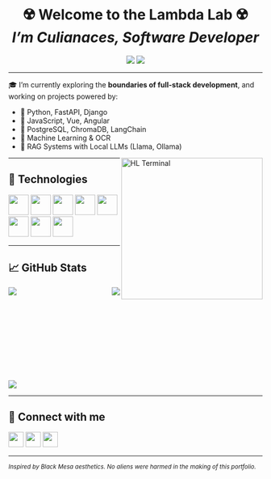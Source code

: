 <h1 align="center">
  ☢️ Welcome to the Lambda Lab ☢️<br>
  <em>I’m Culianaces, Software Developer</em>
</h1>

<p align="center">
  <img src="https://img.shields.io/badge/Half--Life-Inspired-FF8000?style=for-the-badge&logo=react&logoColor=black" />
  <img src="https://komarev.com/ghpvc/?username=culianacesfamily&label=Visitor%20Counter&color=FF8000&style=flat" />
</p>

---

🎓 I’m currently exploring the **boundaries of full-stack development**, and working on projects powered by:

- 🧠 Python, FastAPI, Django
- 🧩 JavaScript, Vue, Angular
- 💽 PostgreSQL, ChromaDB, LangChain
- 🧪 Machine Learning & OCR
- 🚪 RAG Systems with Local LLMs (Llama, Ollama)

<img align="right" alt="HL Terminal" width="280" src="https://64.media.tumblr.com/7c4898b1bbbe28f87d47c5d45f882132/tumblr_p2i0y6qY7g1smy73bo1_500.gif" />

---

## 🔧 Technologies

<p align="left">
  <img src="https://cdn.jsdelivr.net/gh/devicons/devicon/icons/python/python-original.svg" width="40"/>
  <img src="https://cdn.jsdelivr.net/gh/devicons/devicon/icons/javascript/javascript-original.svg" width="40"/>
  <img src="https://cdn.jsdelivr.net/gh/devicons/devicon/icons/html5/html5-original.svg" width="40"/>
  <img src="https://cdn.jsdelivr.net/gh/devicons/devicon/icons/css3/css3-original.svg" width="40"/>
  <img src="https://cdn.jsdelivr.net/gh/devicons/devicon/icons/angularjs/angularjs-original.svg" width="40"/>
  <img src="https://cdn.jsdelivr.net/gh/devicons/devicon/icons/vuejs/vuejs-original.svg" width="40"/>
  <img src="https://cdn.jsdelivr.net/gh/devicons/devicon/icons/git/git-original.svg" width="40"/>
  <img src="https://cdn.jsdelivr.net/gh/devicons/devicon/icons/linux/linux-original.svg" width="40"/>
</p>

---

## 📈 GitHub Stats

<p>
  <img align="left" src="https://github-readme-stats.vercel.app/api/top-langs/?username=culianacesfamily&layout=compact&theme=radical" />
</p>

<p>
  <img align="right" src="https://github-readme-stats.vercel.app/api?username=culianacesfamily&show_icons=true&theme=radical" />
</p>

<br><br><br><br><br><br><br><br><br><br>

<p>
  <img align="center" src="https://github-readme-streak-stats.herokuapp.com/?user=culianacesfamily&theme=radical" />
</p>

---

## 📡 Connect with me

<p>
  <a href="https://linkedin.com/in/tu-perfil"><img src="https://raw.githubusercontent.com/rahuldkjain/github-profile-readme-generator/master/src/images/icons/Social/linked-in-alt.svg" width="30"/></a>
  <a href="https://instagram.com/tu-instagram"><img src="https://raw.githubusercontent.com/rahuldkjain/github-profile-readme-generator/master/src/images/icons/Social/instagram.svg" width="30"/></a>
  <a href="https://stackoverflow.com/users/tu-id"><img src="https://raw.githubusercontent.com/rahuldkjain/github-profile-readme-generator/master/src/images/icons/Social/stack-overflow.svg" width="30"/></a>
</p>

---

<sub><em>Inspired by Black Mesa aesthetics. No aliens were harmed in the making of this portfolio.</em></sub>
